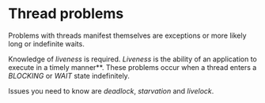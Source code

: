# Thread problems

Problems with threads manifest themselves are exceptions or more likely long or indefinite waits.

Knowledge of *liveness* is required. *Liveness* is the ability of an application to execute in a timely manner**.
These problems occur when a thread enters a *BLOCKING* or *WAIT* state indefinitely.

Issues you need to know are *deadlock*, *starvation* and *livelock*.
